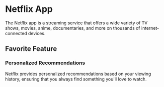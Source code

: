 # Netflix App

The Netflix app is a streaming service that offers a wide variety of TV shows, movies, anime, documentaries, and more on thousands of internet-connected devices.

## Favorite Feature

### Personalized Recommendations

Netflix provides personalized recommendations based on your viewing history, ensuring that you always find something you'll love to watch.
